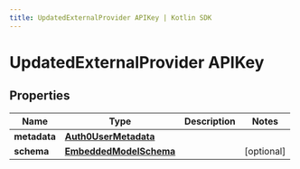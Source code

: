 ```yaml
---
title: UpdatedExternalProvider APIKey | Kotlin SDK
---
```




# UpdatedExternalProvider APIKey

## Properties
Name | Type | Description | Notes
------------ | ------------- | ------------- | -------------
**metadata** | [**Auth0UserMetadata**](../models/Auth0UserMetadata) |  | 
**schema** | [**EmbeddedModelSchema**](../models/EmbeddedModelSchema) |  |  [optional]




